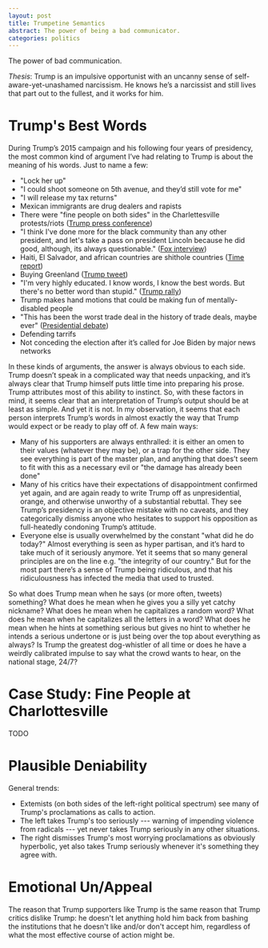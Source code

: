 ```yaml
---
layout: post
title: Trumpetine Semantics
abstract: The power of being a bad communicator.
categories: politics
---
```


The power of bad communication.

_Thesis_: Trump is an impulsive opportunist with an uncanny sense of self-aware-yet-unashamed narcissism. He knows he’s a narcissist and still lives that part out to the fullest, and it works for him.


# Trump's Best Words

During Trump’s 2015 campaign and his following four years of presidency, the most common kind of argument I’ve had relating to Trump is about the meaning of his words. Just to name a few:

- "Lock her up"
- "I could shoot someone on 5th avenue, and they’d still vote for me"
- "I will release my tax returns"
- Mexican immigrants are drug dealers and rapists
- There were "fine people on both sides" in the Charlettesville protests/riots ([Trump press conference][fine-people])
- "I think I've done more for the black community than any other president, and let's take a pass on president Lincoln because he did good, although, its always questionable." ([Fox interview][more-for-black-comm])
- Haiti, El Salvador, and african countries are shithole countries ([Time report][shithole-countries])
- Buying Greenland ([Trump tweet][greenland-tower])
- "I'm very highly educated. I know words, I know the best words. But there's no better word than stupid." ([Trump rally][best-words])
- Trump makes hand motions that could be making fun of mentally-disabled people
- "This has been the worst trade deal in the history of trade deals, maybe ever" ([Presidential debate][worst-trade-deal])
- Defending tarrifs
- Not conceding the election after it’s called for Joe Biden by major news networks

In these kinds of arguments, the answer is always obvious to each side. Trump doesn’t speak in a complicated way that needs unpacking, and it’s always clear that Trump himself puts little time into preparing his prose. Trump attributes most of this ability to instinct. So, with these factors in mind, it seems clear that an interpretation of Trump’s output should be at least as simple. And yet it is not. In my observation, it seems that each person interprets Trump’s words in almost exactly the way that Trump would expect or be ready to play off of. A few main ways:

- Many of his supporters are always enthralled: it is either an omen to their values (whatever they may be), or a trap for the other side. They see everything is part of the master plan, and anything that does’t seem to fit with this as a necessary evil or "the damage has already been done"
- Many of his critics have their expectations of disappointment confirmed yet again, and are again ready to write Trump off as unpresidential, orange, and otherwise unworthy of a substantial rebuttal. They see Trump’s presidency is an objective mistake with no caveats, and they categorically dismiss anyone who hesitates to support his opposition as full-heatedly condoning Trump’s attitude.
- Everyone else is usually overwhelmed by the constant "what did he do today?" Almost everything is seen as hyper partisan, and it’s hard to take much of it seriously anymore. Yet it seems that so many general principles are on the line e.g. "the integrity of our country." But for the most part there’s a sense of Trump being ridiculous, and that his ridiculousness has infected the media that used to trusted.

So what does Trump mean when he says (or more often, tweets) something? What does he mean when he gives you a silly yet catchy nickname? What does he mean when he capitalizes a random word? What does he mean when he capitalizes all the letters in a word? What does he mean when he hints at something serious but gives no hint to whether he intends a serious undertone or is just being over the top about everything as always? Is Trump the greatest dog-whistler of all time or does he have a weirdly calibrated impulse to say what the crowd wants to hear, on the national stage, 24/7?

# Case Study: Fine People at Charlottesville

TODO

# Plausible Deniability

General trends:
- Extemists (on both sides of the left-right political spectrum) see many of Trump's proclamations as calls to action.
- The left takes Trump's too seriously --- warning of impending violence from radicals --- yet never takes Trump seriously in any other situations.
- The right dismisses Trump's most worrying proclamations as obviously hyperbolic, yet also takes Trump seriously whenever it's something they agree with.

# Emotional Un/Appeal

The reason that Trump supporters like Trump is the same reason that Trump critics dislike Trump: he doesn't let anything hold him back from bashing the institutions that he doesn't like and/or don't accept him, regardless of what the most effective course of action might be.


<!--  -->
<!-- links -->
<!--  -->

[more-for-black-comm]: https://uk.news.yahoo.com/trump-think-ive-done-more-175302291.html?guccounter=1&guce_referrer=aHR0cHM6Ly9kdWNrZHVja2dvLmNvbS8&guce_referrer_sig=AQAAAAHt0BwO2Ky8J2jrUtMPQ2tDsL6GJ98hB-1QGhhwVU0XSl2MzeWg3sEYyErx68s_IVst8xRUk9gZj5-abJbpDVAX4QL2FEcw4MTXYQgIV9RsR3X8bDn-SI14pVAd-NmclqLdqUSN-rW3GnuiN6SiL5NHRxw0O9aVthJjLxr3HgzP
[shithole-countries]: https://time.com/5100058/donald-trump-shithole-countries/
[greenland-tower]: https://twitter.com/realDonaldTrump/status/1163603361423351808?ref_src=twsrc%5Etfw
[worst-trade-deal]: https://youtu.be/4fEb5niN8Kg
[best-words]: https://www.washingtonpost.com/video/national/trump-i-have-the-best-words/2017/04/05/53a9ae4a-19fd-11e7-8598-9a99da559f9e_video.html
[fine-people]: https://youtu.be/JmaZR8E12bs
